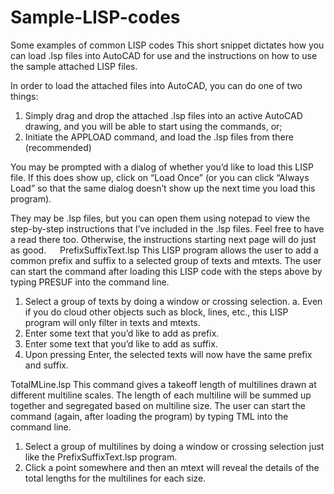 # Sample-LISP-codes
Some examples of common LISP codes
This short snippet dictates how you can load .lsp files into AutoCAD for use and the instructions on how to use the sample attached LISP files.

In order to load the attached files into AutoCAD, you can do one of two things:

1.	Simply drag and drop the attached .lsp files into an active AutoCAD drawing, and you will be able to start using the commands, or;
2.	Initiate the APPLOAD command, and load the .lsp files from there (recommended)

You may be prompted with a dialog of whether you’d like to load this LISP file. If this does show up, click on “Load Once” (or you can click “Always Load” so that the same dialog doesn’t show up the next time you load this program).

They may be .lsp files, but you can open them using notepad to view the step-by-step instructions that I’ve included in the .lsp files. Feel free to have a read there too. Otherwise, the instructions starting next page will do just as good.
 
PrefixSuffixText.lsp
This LISP program allows the user to add a common prefix and suffix to a selected group of texts and mtexts. The user can start the command after loading this LISP code with the steps above by typing PRESUF into the command line.

1.	Select a group of texts by doing a window or crossing selection.
a.	Even if you do cloud other objects such as block, lines, etc., this LISP program will only filter in texts and mtexts.
2.	Enter some text that you’d like to add as prefix.
3.	Enter some text that you’d like to add as suffix.
4.	Upon pressing Enter, the selected texts will now have the same prefix and suffix.

TotalMLine.lsp
This command gives a takeoff length of multilines drawn at different multiline scales. The length of each multiline will be summed up together and segregated based on multiline size. The user can start the command (again, after loading the program) by typing TML into the command line.

1.	Select a group of multilines by doing a window or crossing selection just like the PrefixSuffixText.lsp program.
2.	Click a point somewhere and then an mtext will reveal the details of the total lengths for the multilines for each size.
